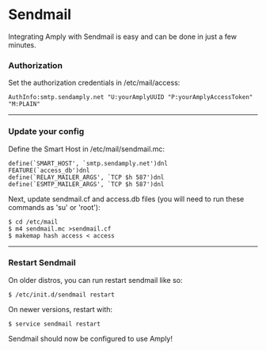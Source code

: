 # Sendmail

Integrating Amply with Sendmail is easy and can be done in just a few minutes.


### Authorization

Set the authorization credentials in /etc/mail/access:

```
AuthInfo:smtp.sendamply.net "U:yourAmplyUUID "P:yourAmplyAccessToken" "M:PLAIN"
```

****

### Update your config

Define the Smart Host in /etc/mail/sendmail.mc:

```
define(`SMART_HOST', `smtp.sendamply.net')dnl
FEATURE(`access_db')dnl
define(`RELAY_MAILER_ARGS', `TCP $h 587')dnl
define(`ESMTP_MAILER_ARGS', `TCP $h 587')dnl
```

Next, update sendmail.cf and access.db files (you will need to run these commands as 'su' or 'root'):

```
$ cd /etc/mail
$ m4 sendmail.mc >sendmail.cf
$ makemap hash access < access
```

****

### Restart Sendmail

On older distros, you can run restart sendmail like so:

```
$ /etc/init.d/sendmail restart
```

On newer versions, restart with:

```
$ service sendmail restart
```

Sendmail should now be configured to use Amply!